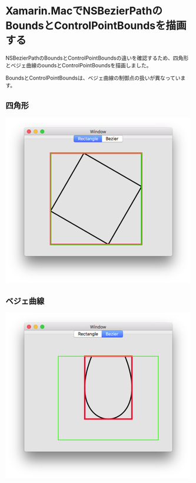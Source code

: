 # Xamarin.MacでNSBezierPathのBoundsとControlPointBoundsを描画する

NSBezierPathのBoundsとControlPointBoundsの違いを確認するため、四角形とベジェ曲線のoundsとControlPointBoundsを描画しました。

BoundsとControlPointBoundsは、ベジェ曲線の制御点の扱いが異なっています。

## 四角形

![四角形](rectangle.png)

## ベジェ曲線

![ベジェ曲線](bezier.png)

